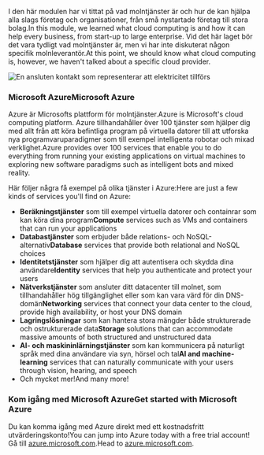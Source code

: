 <span data-ttu-id="6ffb4-101">I den här modulen har vi tittat på vad molntjänster är och hur de kan hjälpa alla slags företag och organisationer, från små nystartade företag till stora bolag.</span><span class="sxs-lookup"><span data-stu-id="6ffb4-101">In this module, we learned what cloud computing is and how it can help every business, from start-up to large enterprise.</span></span> <span data-ttu-id="6ffb4-102">Vid det här laget bör det vara tydligt vad molntjänster är, men vi har inte diskuterat någon specifik molnleverantör.</span><span class="sxs-lookup"><span data-stu-id="6ffb4-102">At this point, we should know what cloud computing is, however, we haven't talked about a specific cloud provider.</span></span>

![En ansluten kontakt som representerar att elektricitet tillförs](../media/7-heading.png)

### <a name="microsoft-azure"></a><span data-ttu-id="6ffb4-104">Microsoft Azure</span><span class="sxs-lookup"><span data-stu-id="6ffb4-104">Microsoft Azure</span></span>

<span data-ttu-id="6ffb4-105">Azure är Microsofts plattform för molntjänster.</span><span class="sxs-lookup"><span data-stu-id="6ffb4-105">Azure is Microsoft's cloud computing platform.</span></span> <span data-ttu-id="6ffb4-106">Azure tillhandahåller över 100 tjänster som hjälper dig med allt från att köra befintliga program på virtuella datorer till att utforska nya programvaruparadigmer som till exempel intelligenta robotar och mixad verklighet.</span><span class="sxs-lookup"><span data-stu-id="6ffb4-106">Azure provides over 100 services that enable you to do everything from running your existing applications on virtual machines to exploring new software paradigms such as intelligent bots and mixed reality.</span></span>

<span data-ttu-id="6ffb4-107">Här följer några få exempel på olika tjänster i Azure:</span><span class="sxs-lookup"><span data-stu-id="6ffb4-107">Here are just a few kinds of services you'll find on Azure:</span></span>

- <span data-ttu-id="6ffb4-108">**Beräkningstjänster** som till exempel virtuella datorer och containrar som kan köra dina program</span><span class="sxs-lookup"><span data-stu-id="6ffb4-108">**Compute** services such as VMs and containers that can run your applications</span></span>
- <span data-ttu-id="6ffb4-109">**Databastjänster** som erbjuder både relations- och NoSQL-alternativ</span><span class="sxs-lookup"><span data-stu-id="6ffb4-109">**Database** services that provide both relational and NoSQL choices</span></span>
- <span data-ttu-id="6ffb4-110">**Identitetstjänster** som hjälper dig att autentisera och skydda dina användare</span><span class="sxs-lookup"><span data-stu-id="6ffb4-110">**Identity** services that help you authenticate and protect your users</span></span>
- <span data-ttu-id="6ffb4-111">**Nätverkstjänster** som ansluter ditt datacenter till molnet, som tillhandahåller hög tillgänglighet eller som kan vara värd för din DNS-domän</span><span class="sxs-lookup"><span data-stu-id="6ffb4-111">**Networking** services that connect your data center to the cloud, provide high availability, or host your DNS domain</span></span>
- <span data-ttu-id="6ffb4-112">**Lagringslösningar** som kan hantera stora mängder både strukturerade och ostrukturerade data</span><span class="sxs-lookup"><span data-stu-id="6ffb4-112">**Storage** solutions that can accommodate massive amounts of both structured and unstructured data</span></span>
- <span data-ttu-id="6ffb4-113">**AI- och maskininlärningstjänster** som kan kommunicera på naturligt språk med dina användare via syn, hörsel och tal</span><span class="sxs-lookup"><span data-stu-id="6ffb4-113">**AI and machine-learning** services that can naturally communicate with your users through vision, hearing, and speech</span></span>
- <span data-ttu-id="6ffb4-114">Och mycket mer!</span><span class="sxs-lookup"><span data-stu-id="6ffb4-114">And many more!</span></span>

### <a name="get-started-with-microsoft-azure"></a><span data-ttu-id="6ffb4-115">Kom igång med Microsoft Azure</span><span class="sxs-lookup"><span data-stu-id="6ffb4-115">Get started with Microsoft Azure</span></span>

<span data-ttu-id="6ffb4-116">Du kan komma igång med Azure direkt med ett kostnadsfritt utvärderingskonto!</span><span class="sxs-lookup"><span data-stu-id="6ffb4-116">You can jump into Azure today with a free trial account!</span></span> <span data-ttu-id="6ffb4-117">Gå till [azure.microsoft.com](https://azure.microsoft.com).</span><span class="sxs-lookup"><span data-stu-id="6ffb4-117">Head to [azure.microsoft.com](https://azure.microsoft.com).</span></span>
